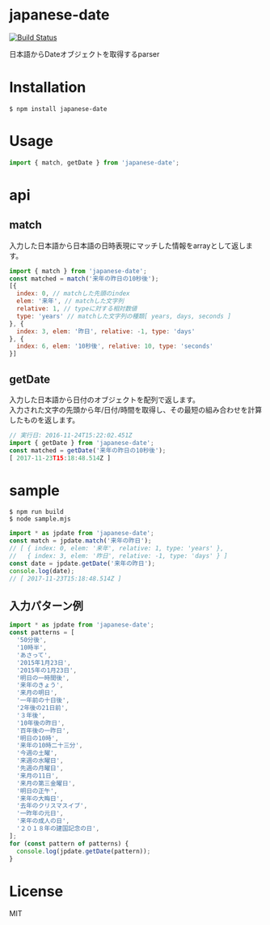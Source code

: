 # japanese-date

[![Build Status](https://travis-ci.org/koh110/japanese-date.svg?branch=master)](https://travis-ci.org/koh110/japanese-date)

日本語からDateオブジェクトを取得するparser

# Installation

```shell
$ npm install japanese-date
```

# Usage

```javascript
import { match, getDate } from 'japanese-date';
```

# api

## match

入力した日本語から日本語の日時表現にマッチした情報をarrayとして返します。

```javascript
import { match } from 'japanese-date';
const matched = match('来年の昨日の10秒後');
[{
  index: 0, // matchした先頭のindex
  elem: '来年', // matchした文字列
  relative: 1, // typeに対する相対数値
  type: 'years' // matchした文字列の種類[ years, days, seconds ]
}, {
  index: 3, elem: '昨日', relative: -1, type: 'days'
}, {
  index: 6, elem: '10秒後', relative: 10, type: 'seconds'
}]
```

## getDate

入力した日本語から日付のオブジェクトを配列で返します。  
入力された文字の先頭から年/日付/時間を取得し、その最短の組み合わせを計算したものを返します。  

```javascript
// 実行日: 2016-11-24T15:22:02.451Z
import { getDate } from 'japanese-date';
const matched = getDate('来年の昨日の10秒後');
[ 2017-11-23T15:18:48.514Z ]
```

# sample

```shell
$ npm run build
$ node sample.mjs
```

```javascript
import * as jpdate from 'japanese-date';
const match = jpdate.match('来年の昨日');
// [ { index: 0, elem: '来年', relative: 1, type: 'years' },
//   { index: 3, elem: '昨日', relative: -1, type: 'days' } ]
const date = jpdate.getDate('来年の昨日');
console.log(date);
// [ 2017-11-23T15:18:48.514Z ]
```

## 入力パターン例
```javascript
import * as jpdate from 'japanese-date';
const patterns = [
  '50分後',
  '10時半',
  'あさって',
  '2015年1月23日',
  '2015年の1月23日',
  '明日の一時間後',
  '来年のきょう',
  '来月の明日',
  '一年前の十日後',
  '2年後の21日前',
  '３年後',
  '10年後の昨日',
  '百年後の一昨日',
  '明日の10時',
  '来年の10時二十三分',
  '今週の土曜',
  '来週の水曜日',
  '先週の月曜日',
  '来月の11日',
  '来月の第三金曜日',
  '明日の正午',
  '来年の大晦日',
  '去年のクリスマスイブ',
  '一昨年の元日',
  '来年の成人の日',
  '２０１８年の建国記念の日',
];
for (const pattern of patterns) {
  console.log(jpdate.getDate(pattern));
}
```

# License
MIT
